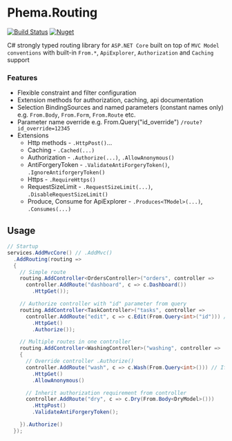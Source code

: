 # Phema.Routing

[![Build Status](https://cloud.drone.io/api/badges/phema-team/Phema.Routing/status.svg)](https://cloud.drone.io/phema-team/Phema.Routing) [![Nuget](https://img.shields.io/nuget/v/Phema.Routing.svg)](https://www.nuget.org/packages/Phema.Routing)

C# strongly typed routing library for `ASP.NET Core` built on top of `MVC Model conventions` with built-in `From.*`, `ApiExplorer`, `Authorization` and `Caching` support

### Features

- Flexible constraint and filter configuration
- Extension methods for authorization, caching, api documentation
- Selection BindingSources and named parameters (constant names only) e.g. `From.Body`, `From.Form`, `From.Route` etc.
- Parameter name override e.g. From.Query<int>("id_override") `/route?id_override=12345`
- Extensions
  - Http methods - `.HttpPost()`...
  - Caching - `.Cached(...)`
  - Authorization - `.Authorize(...)`, `.AllowAnonymous()`
  - AntiForgeryToken - `.ValidateAntiForgeryToken()`, `.IgnoreAntiforgeryToken()`
  - Https - `.RequireHttps()`
  - RequestSizeLimit - `.RequestSizeLimit(...)`, `.DisableRequestSizeLimit()`
  - Produce, Consume for ApiExplorer - `.Produces<TModel>(...)`, `.Consumes(...)`

## Usage

```csharp
// Startup
services.AddMvcCore() // .AddMvc()
  .AddRouting(routing =>
  {
    // Simple route
    routing.AddController<OrdersController>("orders", controller =>
      controller.AddRoute("dashboard", c => c.Dashboard())
        .HttpGet());

    // Authorize controller with "id" parameter from query
    routing.AddController<TaskController>("tasks", controller =>
      controller.AddRoute("edit", c => c.Edit(From.Query<int>("id"))) // `From.*` is matches `[From*]` attributes
        .HttpGet()
        .Authorize());

    // Multiple routes in one controller
    routing.AddController<WashingController>("washing", controller =>
    {
      // Override controller .Authorize()
      controller.AddRoute("wash", c => c.Wash(From.Query<int>())) // If name not specified - used method parameter name
        .HttpGet()
        .AllowAnonymous()

      // Inherit authorization requirement from controller
      controller.AddRoute("dry", c => c.Dry(From.Body<DryModel>()))
        .HttpPost()
        .ValidateAntiForgeryToken();

    }).Authorize()
  });
```
